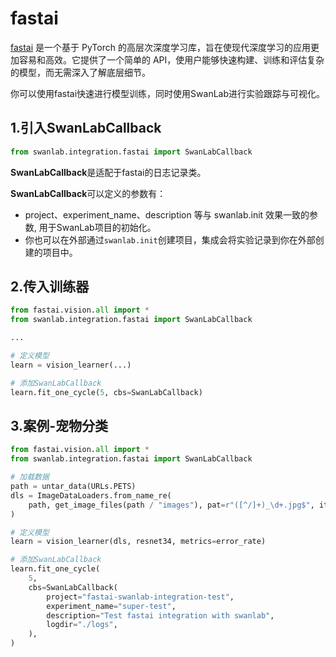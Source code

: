 # fastai

[fastai](https://github.com/fastai/fastai) 是一个基于 PyTorch 的高层次深度学习库，旨在使现代深度学习的应用更加容易和高效。它提供了一个简单的 API，使用户能够快速构建、训练和评估复杂的模型，而无需深入了解底层细节。

你可以使用fastai快速进行模型训练，同时使用SwanLab进行实验跟踪与可视化。

## 1.引入SwanLabCallback

```python
from swanlab.integration.fastai import SwanLabCallback
```
**SwanLabCallback**是适配于fastai的日志记录类。  

**SwanLabCallback**可以定义的参数有：
- project、experiment_name、description 等与 swanlab.init 效果一致的参数, 用于SwanLab项目的初始化。
- 你也可以在外部通过`swanlab.init`创建项目，集成会将实验记录到你在外部创建的项目中。

## 2.传入训练器

```python
from fastai.vision.all import *
from swanlab.integration.fastai import SwanLabCallback

...

# 定义模型
learn = vision_learner(...)

# 添加SwanLabCallback
learn.fit_one_cycle(5, cbs=SwanLabCallback)
```

## 3.案例-宠物分类

```python (2,16)
from fastai.vision.all import *
from swanlab.integration.fastai import SwanLabCallback

# 加载数据
path = untar_data(URLs.PETS)
dls = ImageDataLoaders.from_name_re(
    path, get_image_files(path / "images"), pat=r"([^/]+)_\d+.jpg$", item_tfms=Resize(224)
)

# 定义模型
learn = vision_learner(dls, resnet34, metrics=error_rate)

# 添加SwanLabCallback
learn.fit_one_cycle(
    5,
    cbs=SwanLabCallback(
        project="fastai-swanlab-integration-test",
        experiment_name="super-test",
        description="Test fastai integration with swanlab",
        logdir="./logs",
    ),
)
```